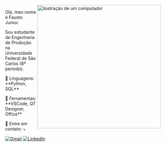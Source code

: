<img src="https://raw.githubusercontent.com/MicaelliMedeiros/micaellimedeiros/master/image/computer-illustration.png" alt="ilustração de um computador" min-width="400px" max-width="400px" width="400px" align="right">

<p align="left"> 
  Olá, meu nome é Fausto Junior.
</p>
<p align="left"> 
  Sou estudante de Engenharia de Produção na Universidade Federal de São Carlos (8º período).
</p>

<p align="left">
  🦄 Linguagens: **Python, SQL**
</p>

<p align="left">
  💼 Ferramentas: **VSCode, QT Designer, Office**
</p>

<p align="left">
  💌 Entre em contato: ⤵️
</p>

<p align="left">
  <a href="#" title="Gmail">
  <img src="https://img.shields.io/badge/-Gmail-FF0000?style=flat-square&labelColor=FF0000&logo=gmail&logoColor=white&link=mailto:faustojosefranciscojunior.fj@gmail.com" alt="Gmail"/></a>
  <a href="#" title="LinkedIn">
  <img src="https://img.shields.io/badge/-Linkedin-0e76a8?style=flat-square&logo=Linkedin&logoColor=white&link=https://www.linkedin.com/in/fausto-jf-junior/" alt="LinkedIn"/></a>
</p>
